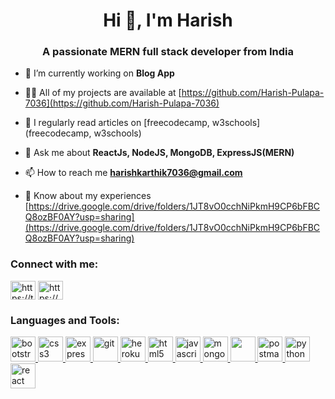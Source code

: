 <h1 align="center">Hi 👋, I'm Harish</h1>
<h3 align="center">A passionate MERN full stack developer from India</h3>

- 🔭 I’m currently working on **Blog App**

- 👨‍💻 All of my projects are available at [https://github.com/Harish-Pulapa-7036](https://github.com/Harish-Pulapa-7036)

- 📝 I regularly read articles on [freecodecamp, w3schools](freecodecamp, w3schools)

- 💬 Ask me about **ReactJs, NodeJS, MongoDB, ExpressJS(MERN)**

- 📫 How to reach me **harishkarthik7036@gmail.com**

- 📄 Know about my experiences [https://drive.google.com/drive/folders/1JT8vO0cchNiPkmH9CP6bFBCQ8ozBF0AY?usp=sharing](https://drive.google.com/drive/folders/1JT8vO0cchNiPkmH9CP6bFBCQ8ozBF0AY?usp=sharing)

<h3 align="left">Connect with me:</h3>
<p align="left">
<a href="https://twitter.com/PHarish7036" target="blank"><img align="center" src="https://www.freepnglogos.com/uploads/twitter-logo-png/twitter-logo-vector-png-clipart-1.png" alt="https://twitter.com/PHarish7036" height="30" width="40" /></a>
<a href="https://www.linkedin.com/in/harish-pulapa-abc7036/" target="blank"><img align="center" src="https://w7.pngwing.com/pngs/402/997/png-transparent-linkedin-logo-computer-icons-facebook-user-profile-facebook-blue-angle-text.png" alt="https://www.linkedin.com/in/harish-pulapa-abc7036/" height="30" width="40" /></a>
</p>

<h3 align="left">Languages and Tools:</h3>
<p align="left"> <a href="https://getbootstrap.com" target="_blank" rel="noreferrer"> <img src="https://getbootstrap.com/docs/5.3/assets/brand/bootstrap-logo-shadow.png" alt="bootstrap" width="40" height="40"/> </a>
  <a href="https://www.w3schools.com/css/" target="_blank" rel="noreferrer"> <img src="https://yt3.ggpht.com/dW6to0x5Crmeh7yi-YPLcQRqVrBtx2BSh8eoKTJbE8NbjloQ0sqlmdszIlxokJU_97-ndOt_=s900-c-k-c0x00ffffff-no-rj" alt="css3" width="40" height="40"/> </a> 
  <a href="https://expressjs.com" target="_blank" rel="noreferrer"> <img src="https://res.cloudinary.com/practicaldev/image/fetch/s--YbV36HLj--/c_imagga_scale,f_auto,fl_progressive,h_420,q_auto,w_1000/https://dev-to-uploads.s3.amazonaws.com/i/hpg6if7btrwilqkidqbe.png" alt="express" width="40" height="40"/> </a> 
  <a href="https://git-scm.com/" target="_blank" rel="noreferrer"> <img src="https://www.vectorlogo.zone/logos/git-scm/git-scm-icon.svg" alt="git" width="40" height="40"/> </a> 
  <a href="https://heroku.com" target="_blank" rel="noreferrer"> <img src="https://www.vectorlogo.zone/logos/heroku/heroku-icon.svg" alt="heroku" width="40" height="40"/> </a>
  <a href="https://www.w3.org/html/" target="_blank" rel="noreferrer"> <img src="https://img.freepik.com/free-icon/html-5_318-674234.jpg?w=2000" alt="html5" width="40" height="40"/> </a> 
  <a href="https://developer.mozilla.org/en-US/docs/Web/JavaScript" target="_blank" rel="noreferrer"> <img src="https://encrypted-tbn0.gstatic.com/images?q=tbn:ANd9GcRsf_8fgaubi5e0Cc9r3kYEU-aS0aEG2TsfXVZlROafH8V2bZQK9KF8i07WferXwrxSROw&usqp=CAU" alt="javascript" width="40" height="40"/> </a> 
  <a href="https://www.mongodb.com/" target="_blank" rel="noreferrer"> <img src="https://cdn.icon-icons.com/icons2/2415/PNG/512/mongodb_original_wordmark_logo_icon_146425.png" alt="mongodb" width="40" height="40"/> </a> 
  <a href="https://nodejs.org" target="_blank" rel="noreferrer"> <img src="https://play-lh.googleusercontent.com/lNy35u_4HIHu4Wqj0WIENtN0HmeZuEx4V8UwdMw0wxcRKvYbskmPEII05HWxK5nI0g" width="40" height="40"/> </a> 
  <a href="https://postman.com" target="_blank" rel="noreferrer"> <img src="https://www.vectorlogo.zone/logos/getpostman/getpostman-icon.svg" alt="postman" width="40" height="40"/> </a>
  <a href="https://www.python.org" target="_blank" rel="noreferrer"> <img src="https://upload.wikimedia.org/wikipedia/commons/thumb/c/c3/Python-logo-notext.svg/1869px-Python-logo-notext.svg.png" alt="python" width="40" height="40"/> </a>
  <a href="https://reactjs.org/" target="_blank" rel="noreferrer"> <img src="https://encrypted-tbn0.gstatic.com/images?q=tbn:ANd9GcRXGzAWeC6YHrzaX405YUZ-tPqHxv_JD-lAmYBPEE49A7OkacwX750COdkCJ1qa__ejfM4&usqp=CAU" alt="react" width="40" height="40"/> </a> </p>
